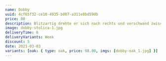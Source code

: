```yaml
---
name: Dobby
uuid: 4cf65f32-ce10-4935-b007-a311e8bd59db
price: 80
description: Blitzartig drehte er sich nach rechts und verschwand zwischen den beiden Gebäuden. Beinahe wäre er dabei über den umgestürzten Mülleimer gefallen, der mitten im Weg lag. Er versuchte, sich in der Dunkelheit seinen Weg zu ertasten und erstarrte.Anscheinend gab es keinen anderen Ausweg aus diesem kleinen Hof als den Durchgang, durch den er gekommen war. Die Schritte wurden lauter und lauter, er sah eine dunkle Gestalt um die Ecke biegen. Fieberhaft irrten seine Augen durch die nächtliche Dunkelheit und suchten einen Ausweg.
image: dobby-stolica-1.jpg
deliveryTime: 6
deliveryVariants: Week
discount: 5
date: 2021-03-03
variants: [oak: { type: oak, price: 98.00, imgs: [dobby-oak_1.jpg] }]
---
```

